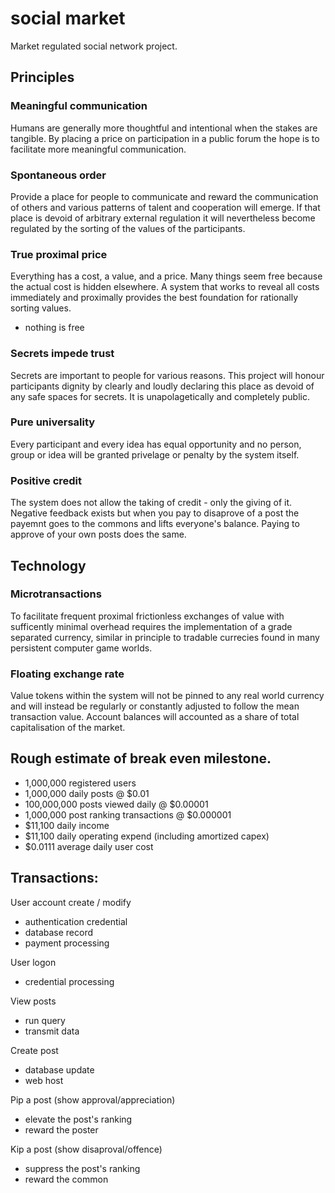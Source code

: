 # social market

Market regulated social network project.

## Principles
### Meaningful communication
Humans are generally more thoughtful and intentional when the stakes are tangible. By placing a price on participation in a public forum the hope is to facilitate more meaningful communication.
### Spontaneous order
Provide a place for people to communicate and reward the communication of others and various patterns of talent and cooperation will emerge.  If that place is devoid of arbitrary external regulation it will nevertheless become regulated by the sorting of the values of the participants. 
### True proximal price
Everything has a cost, a value, and a price.  Many things seem free because the actual cost is hidden elsewhere.  A system that works to reveal all costs immediately and proximally provides the best foundation for rationally sorting values.
* nothing is free
### Secrets impede trust
Secrets are important to people for various reasons.  This project will honour participants dignity by clearly and loudly declaring this place as devoid of any safe spaces for secrets.  It is unapolagetically and completely public.
### Pure universality
Every participant and every idea has equal opportunity and no person, group or idea will be granted privelage or penalty by the system itself.
### Positive credit
The system does not allow the taking of credit - only the giving of it.  Negative feedback exists but when you pay to disaprove of a post the payemnt goes to the commons and lifts everyone's balance.  Paying to approve of your own posts does the same.

## Technology
### Microtransactions
To facilitate frequent proximal frictionless exchanges of value with sufficently minimal overhead requires the implementation of a grade separated currency, similar in principle to tradable currecies found in many persistent computer game worlds.
### Floating exchange rate
Value tokens within the system will not be pinned to any real world currency and will instead be regularly or constantly adjusted to follow the mean transaction value.  Account balances will accounted as a share of total capitalisation of the market.

## Rough estimate of break even milestone.
* 1,000,000 registered users
* 1,000,000 daily posts @ $0.01
* 100,000,000 posts viewed daily @ $0.00001
* 1,000,000 post ranking transactions @ $0.000001
* $11,100 daily income
* $11,100 daily operating expend (including amortized capex)
* $0.0111 average daily user cost

## Transactions:

User account create / modify
* authentication credential
* database record 
* payment processing

User logon
* credential processing

View posts
* run query
* transmit data

Create post
* database update
* web host

Pip a post (show approval/appreciation)
* elevate the post's ranking
* reward the poster

Kip a post (show disaproval/offence)
* suppress the post's ranking
* reward the common



